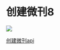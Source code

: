 # 创建微刊8

![](http://wx1.sinaimg.cn/mw690/625e5890ly1fed17bkrsxj216o1kwnfi.jpg)

[创建微刊api](https://github.com/zhangshanhai/readthis-api/blob/master/doc/collections.md#%E5%88%9B%E5%BB%BA%E5%BE%AE%E5%88%8A)